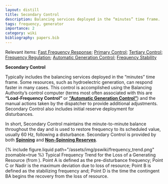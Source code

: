 ```yaml
---
layout: distill
title: Secondary Control
description: Balancing services deployed in the “minutes” time frame.
tags: frequency, generator
importance: 2
category: wiki
bibliography: papers.bib
---
```


Relevant items: [Fast Frequency Response](/pswiki/fast-frequency-response); [Primary Control](/pswiki/primary-control); [Tertiary Control](/pswiki/tertiary-control); [Frequency Regulation](/pswiki/frequency-regulation); [Automatic Generation Control](/pswiki/automatic-generation-control); [Frequency Stability](/pswiki/frequency-stability)

**Secondary Control** <d-cite key="nerc2021balancing"></d-cite>

Typically includes the balancing services deployed in the “minutes” time frame. Some resources, such as hydroelectric generation, can respond faster in many cases.
This control is accomplished using the Balancing Authority’s control computer (terms most often associated with this are **“Load-Frequency Control”** or [**“Automatic Generation Control”**](/pswiki/automatic-generation-control/)) and the manual actions taken by the dispatcher to provide additional adjustments. Secondary Control also includes initial reserve deployment for disturbances.

In short, Secondary Control maintains the minute-to-minute balance throughout the day and is used to restore frequency to its scheduled value, usually 60 Hz, following a disturbance.
Secondary Control is provided by both [**Spinning**](/pswiki/spinning-reserve) and [**Non-Spinning Reserves**](/pswiki/non-spinning-reserve).

<div class="row mt-3">
    <div class="col-sm mt-3 mt-md-0">
        {% include figure.liquid
        path="/assets/img/pswiki/frequency_trend.png"
        zoomable=true %}
        Typical Frequency Trend for the Loss of a Generating Resource (from <d-cite key="nerc2021balancing"></d-cite>).
        Point A is defined as the pre-disturbance frequency;
        Point C or Nadir is the maximum deviation due to loss of resource;
        Point B is defined as the stabilizing frequency and;
        Point D is the time the contingent BA begins the recovery from the loss of resource.
    </div>
</div>
